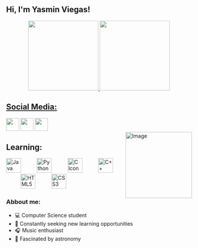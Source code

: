 ## Hi, I'm Yasmin Viegas!

<div align="center">

  <a href="https://github.com/yasyaaaas">
   
   <img height="190em" src="https://github-readme-stats.vercel.app/api?username=yasyaaaas&show_icons=true&theme=radical&include_all_commits=true"/>
    
   <img height="190em" src="https://github-readme-stats.vercel.app/api/top-langs/?username=yasyaaaas&layout=compact&langs_count=12&theme=omni"/>
 
</div>

 ## Social Media:
<div> 
  <a href="https://www.linkedin.com/in/yasmin-viegas-518948277/" target="_blank"><img src="https://img.shields.io/badge/-LinkedIn-%23333?style=for-the-badge&logo=linkedin&logoColor=white" target="_blank" style="height: 35px"></a> 
  <a href="https://www.instagram.com/yasmincassemiro_/" target="_blank"><img src="https://img.shields.io/badge/-Instagram-%23333?style=for-the-badge&logo=instagram&logoColor=white" target="_blank" style="height: 35px"></></a>
  <a href = "mailto: yasminviegas98@gmail.com" target="_blank"><img src="https://img.shields.io/badge/-Gmail-%23333?style=for-the-badge&logo=gmail&logoColor=white" target="_blank" style="height: 35px"></></a>
</br>
  <div style="display: inline_block">
   <img align="right" height="180em" alt="Image" src="https://media.giphy.com/media/fMVJt07QrNH3O/giphy-downsized.gif">
  </div>
</div>

## Learning:
<div style="display: inline_block" >
   <img style="height: 40px" alt="Java Icon" src="https://cdn.jsdelivr.net/gh/devicons/devicon/icons/java/java-plain.svg" />
   &nbsp;&nbsp;&nbsp;&nbsp;&nbsp;&nbsp;&nbsp;&nbsp;&nbsp;
   <img style="height: 40px" alt="Python Icon" src="https://cdn.jsdelivr.net/gh/devicons/devicon/icons/python/python-plain.svg" />
   &nbsp;&nbsp;&nbsp;&nbsp;&nbsp;&nbsp;&nbsp;&nbsp;&nbsp;
   <img style="height: 40px" alt="C Icon" src="https://cdn.jsdelivr.net/gh/devicons/devicon/icons/c/c-line.svg"/>
   &nbsp;&nbsp;&nbsp;&nbsp;&nbsp;&nbsp;&nbsp;&nbsp;&nbsp;
   <img style="height: 40px" alt="C++ Icon" src="https://cdn.jsdelivr.net/gh/devicons/devicon/icons/cplusplus/cplusplus-line.svg"/>
   &nbsp;&nbsp;&nbsp;&nbsp;&nbsp;&nbsp;&nbsp;&nbsp;&nbsp;
   <img style="height: 40px" alt="HTML5 Icon" src="https://cdn.jsdelivr.net/gh/devicons/devicon/icons/html5/html5-plain-wordmark.svg" />
   &nbsp;&nbsp;&nbsp;&nbsp;&nbsp;&nbsp;&nbsp;&nbsp;&nbsp;
   <img style="height: 40px" alt="CSS3 Icon" src="https://cdn.jsdelivr.net/gh/devicons/devicon/icons/css3/css3-plain-wordmark.svg" />   
   &nbsp;&nbsp;&nbsp;&nbsp;&nbsp;&nbsp;&nbsp;&nbsp;&nbsp;
 </div>

 ### Abbout me: 
- 💻 Computer Science student
- 🪩 Constantly seeking new learning opportunities
- 🎧 Music enthusiast
- 🔭 Fascinated by astronomy

<!--
A um passo de me jogar de uma ponte AAAAAAAAAAAAAAAAAAAAAAAAAA
(Taylor Swift te amo!!!!)
--> 
